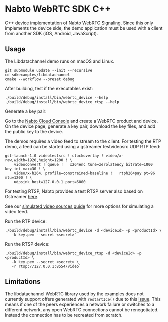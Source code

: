 # Nabto WebRTC SDK C++

C++ device implementation of Nabto WebRTC Signaling. Since this only implements
the device side, the demo application must be used with a client from another
SDK (iOS, Android, JavaScript).


## Usage

The Libdatachannel demo runs on macOS and Linux.

```
git submodule update --init --recursive
cd sdkexamples/libdatachannel
cmake --workflow --preset debug
```

After building, test if the executables exist:

```
./build/debug/install/bin/webrtc_device --help
./build/debug/install/bin/webrtc_device_rtsp --help
```

Generate a key pair:

Go to the [Nabto Cloud Console](https://console.cloud.nabto.com/) and create a
WebRTC product and device. On the device page, generate a key pair, download the
key files, and add the public key to the device.


The demos requires a video feed to stream to the client. For testing the RTP
demo, a feed can be started using a gstreamer testvideosrc UDP RTP feed:

```
gst-launch-1.0 videotestsrc ! clockoverlay ! video/x-raw,width=1920,height=1200 ! \
    videoconvert ! queue !   x264enc tune=zerolatency bitrate=1000 key-int-max=30 ! \
    video/x-h264, profile=constrained-baseline !   rtph264pay pt=96 mtu=1200 ! \
    udpsink host=127.0.0.1 port=6000
```

For testing RTSP, Nabto provides a test RTSP server also based on Gstreamer
[here](https://github.com/nabto/edge-device-webrtc/tree/main/test-apps/rtsp-server).

See our [simulated video sources
guide](https://docs.nabto.com/developer/guides/video/simulated-video-sources.html)
for more options for simulating a video feed.

Run the RTP device:

```
./build/debug/install/bin/webrtc_device -d <deviceId> -p <productId> \
   -k key.pem --secret <secret>`
```

Run the RTSP device:

```
./build/debug/install/bin/webrtc_device_rtsp -d <deviceId> -p <productId> \
   -k key.pem --secret <secret> \
   -r rtsp://127.0.0.1:8554/video`
```

## Limitations

The libdatachannel WebRTC library used by the examples does not currently support offers generated with `restartIce()` due to this [issue](https://github.com/paullouisageneau/libdatachannel/issues/545). This means if one of the peers experiences a network failure or switches to a different network, any open WebRTC connections cannot be renegotiated. Instead the connection has to be recreated from scratch.

